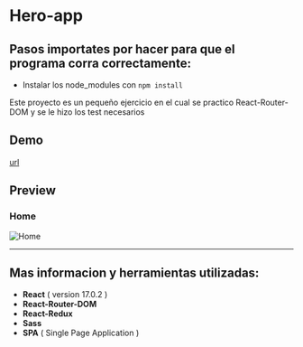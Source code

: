 # Hero-app
  ## Pasos importates por hacer para que el programa corra correctamente:
  - Instalar los node_modules con `npm install` 

Este proyecto es un pequeño ejercicio en el cual se practico React-Router-DOM y se le hizo los test necesarios

## Demo
[url](http://arizHernandez.github.io/JournalApp)

## Preview
  
  ### Home
  ![Home](https://user-images.githubusercontent.com/37966712/122162016-05715e80-ce30-11eb-9906-bfa6fd5f63a6.png)

-------

## Mas informacion y herramientas utilizadas:
 - **React** ( version 17.0.2 )
 - **React-Router-DOM**
 - **React-Redux**
 - **Sass**
 - **SPA** ( Single Page Application )
